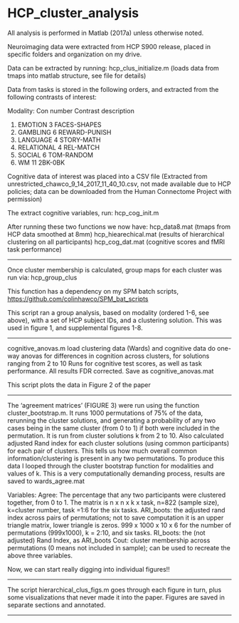 # HCP_cluster_analysis

All analysis is performed in Matlab (2017a) unless otherwise noted. 

Neuroimaging data were extracted from HCP S900 release, placed in specific folders and organization on my drive. 

Data can be extracted by running:
hcp_clus_initialize.m 
(loads data from tmaps into matlab structure, see file for details)

Data from tasks is stored in the following orders, and extracted from the following contrasts of interest:


Modality:      Con number    Contrast description
1. EMOTION       3           FACES-SHAPES
2. GAMBLING      6           REWARD-PUNISH
3. LANGUAGE      4           STORY-MATH
4. RELATIONAL    4           REL-MATCH
5. SOCIAL        6           TOM-RANDOM
6. WM            11          2BK-0BK

Cognitive data of interest was placed into a CSV file (Extracted from unrestricted_chawco_9_14_2017_11_40_10.csv, not made available due to HCP policies; data can be downloaded from the Human Connectome Project with permission)

The extract cognitive variables, run:
hcp_cog_init.m 

After running these two functions we now have:
hcp_data8.mat (tmaps from HCP data smoothed at 8mm)
hcp_hiearechical.mat (results of hierarchical clustering on all participants)
hcp_cog_dat.mat (cognitive scores and fMRI task performance)

-------

Once cluster membership is calculated, group maps for each cluster was run via:
hcp_group_clus

This function has a dependency on my SPM batch scripts, https://github.com/colinhawco/SPM_bat_scripts

This script ran a group analysis, based on modality (ordered 1-6, see above), with a set of HCP subject IDs, and a clustering solution. This was used in figure 1, and supplemental figures 1-8.

-------

 
cognitive_anovas.m
load clustering data (Wards) and cognitive data do one-way anovas for differences in cognition across clusters, for solutions ranging from 2 to 10
Runs for cognitive test scores, as well as task performance. All results FDR corrected.
Save as cognitive_anovas.mat

This script plots the data in Figure 2 of the paper

-------

The ‘agreement matrices’ (FIGURE 3) were run using the function cluster_bootstrap.m. It runs 1000 permutations of 75% of the data, rerunning the cluster solutions, and generating a probability of any two cases being in the same cluster (from 0 to 1) if both were included in the permutation. It is run from cluster solutions k from 2 to 10. 
Also calculated adjusted Rand index for each cluster solutions (using common participants) for each pair of clusters. This tells us how much overall common information/clustering is present in any two permutations. 
To produce this data I looped through the cluster bootstrap function for modalities and values of k. This is a very computationally demanding process, results are saved to wards_agree.mat

Variables:
Agree: The percentage that any two participants were clustered together, from 0 to 1. The matrix is n x n x k x task, n=822 (sample size), k=cluster number, task =1:6 for the six tasks.
ARI_boots: the adjusted rand index across pairs of permutations; not to save computation it is an upper triangle matrix, lower triangle is zeros. 999 x 1000 x 10 x 6 for the number of permutations (999x1000), k = 2:10, and six tasks. 
RI_boots: the (not adjusted) Rand Index, as ARI_boots
Cout: cluster membership across permutations (0 means not included in sample); can be used to recreate the above three variables. 

Now, we can start really digging into individual figures!! 


------

The script hierarchical_clus_figs.m goes through each figure in turn, plus some visualizations that never made it into the paper. Figures are saved in separate sections and annotated. 

------










